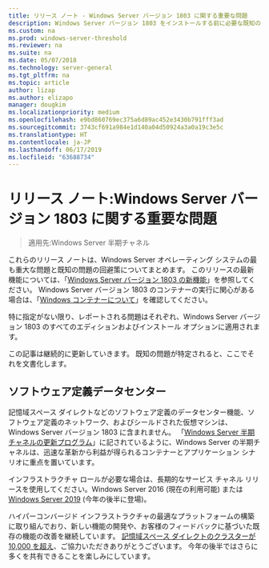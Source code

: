 ```yaml
---
title: リリース ノート - Windows Server バージョン 1803 に関する重要な問題
description: Windows Server バージョン 1803 をインストールする前に必要な既知の情報、制限時刻、その他の情報について説明する
ms.custom: na
ms.prod: windows-server-threshold
ms.reviewer: na
ms.suite: na
ms.date: 05/07/2018
ms.technology: server-general
ms.tgt_pltfrm: na
ms.topic: article
author: lizap
ms.author: elizapo
manager: dougkim
ms.localizationpriority: medium
ms.openlocfilehash: e9bd860769ec375a6d89ac452e3430b791fff3ad
ms.sourcegitcommit: 3743cf691a984e1d140a04d50924a3a0a19c3e5c
ms.translationtype: HT
ms.contentlocale: ja-JP
ms.lasthandoff: 06/17/2019
ms.locfileid: "63688734"
---
```

# <a name="release-notes-important-issues-in-windows-server-version-1803"></a>リリース ノート:Windows Server バージョン 1803 に関する重要な問題

>適用先:Windows Server 半期チャネル

これらのリリース ノートは、Windows Server オペレーティング システムの最も重大な問題と既知の問題の回避策についてまとめます。 このリリースの最新機能については、「[Windows Server バージョン 1803 の新機能](whats-new-in-windows-server-1803.md)」を参照してください。 Windows Server バージョン 1803 のコンテナーの実行に関心がある場合は、「[Windows コンテナーについて](https://docs.microsoft.com/virtualization/windowscontainers/about/)」を確認してください。 

特に指定がない限り、レポートされる問題はそれぞれ、Windows Server バージョン 1803 のすべてのエディションおよびインストール オプションに適用されます。  

この記事は継続的に更新していきます。 既知の問題が特定されると、ここでそれを文書化します。 


## <a name="software-defined-datacenter"></a>ソフトウェア定義データセンター

記憶域スペース ダイレクトなどのソフトウェア定義のデータセンター機能、ソフトウェア定義のネットワーク、およびシールドされた仮想マシンは、Windows Server バージョン 1803 に含まれません。 「[Windows Server 半期チャネルの更新プログラム](https://cloudblogs.microsoft.com/windowsserver/2018/03/29/windows-server-semi-annual-channel-update/)」に記されているように、Windows Server の半期チャネルは、迅速な革新から利益が得られるコンテナーとアプリケーション シナリオに重点を置いています。 

インフラストラクチャ ロールが必要な場合は、長期的なサービス チャネル リリースを使用してください。Windows Server 2016 (現在の利用可能) または[Windows Server 2019](https://cloudblogs.microsoft.com/windowsserver/2018/03/20/introducing-windows-server-2019-now-available-in-preview) (今年の後半に登場)。

ハイパーコンバージド インフラストラクチャの最適なプラットフォームの構築に取り組んでおり、新しい機能の開発や、お客様のフィードバックに基づいた既存の機能の改善を継続しています。 [記憶域スペース ダイレクトのクラスターが 10,000 を超え](https://blogs.technet.microsoft.com/filecab/2018/03/27/storage-spaces-direct-momentum)、ご協力いただきありがとうございます。 今年の後半ではさらに多くを共有できることを楽しみにしています。